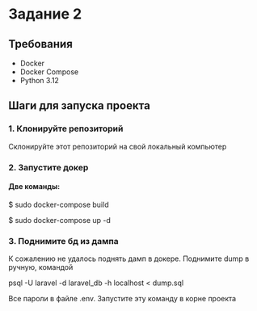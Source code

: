 # Задание 2



## Требования

- Docker
- Docker Compose
- Python 3.12

## Шаги для запуска проекта

### 1. Клонируйте репозиторий

Склонируйте этот репозиторий на свой локальный компьютер


### 2. Запустите докер
#### Две команды:
$ sudo docker-compose build 

$ sudo docker-compose up -d

### 3. Поднимите бд из дампа
К сожалению не удалось поднять дамп в докере.
Поднимите dump в ручную, командой

psql -U laravel -d laravel_db -h localhost < dump.sql

Все пароли в файле .env.
Запустите эту команду в корне проекта